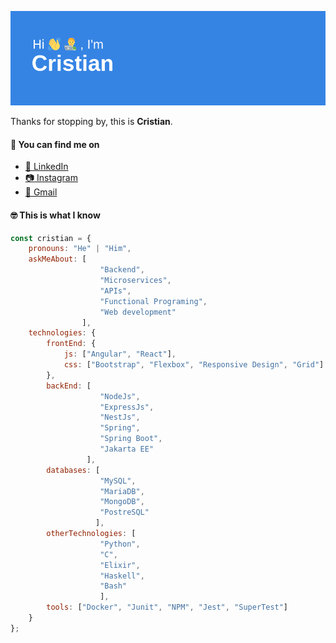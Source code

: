 ![header](https://github.com/CrisDgrnu/CrisDgrnu/blob/main/header.png)

Thanks for stopping by, this is **Cristian**.

#### 🔎 You can find me on
- [👔 LinkedIn](https://www.linkedin.com/in/cristian-de-gracia-nuero-4821aa17b/)
- [📷 Instagram](https://www.instagram.com/cfres_/)
- [📧 Gmail](https://mail.google.com/mail/?view=cm&fs=1&to=crisdgrnu@gmail.com)

#### 🤓 This is what I know

```javascript
const cristian = {
    pronouns: "He" | "Him",
    askMeAbout: [
                    "Backend",
                    "Microservices",
                    "APIs",
                    "Functional Programing",
                    "Web development"
                ],
    technologies: {
        frontEnd: {
            js: ["Angular", "React"],
            css: ["Bootstrap", "Flexbox", "Responsive Design", "Grid"]
        },
        backEnd: [
                    "NodeJs", 
                    "ExpressJs", 
                    "NestJs", 
                    "Spring", 
                    "Spring Boot", 
                    "Jakarta EE"
                 ],
        databases: [
                    "MySQL", 
                    "MariaDB", 
                    "MongoDB", 
                    "PostreSQL"
                   ],
        otherTechnologies: [
                    "Python", 
                    "C", 
                    "Elixir", 
                    "Haskell", 
                    "Bash"
                    ],
        tools: ["Docker", "Junit", "NPM", "Jest", "SuperTest"]
    }
};
```

